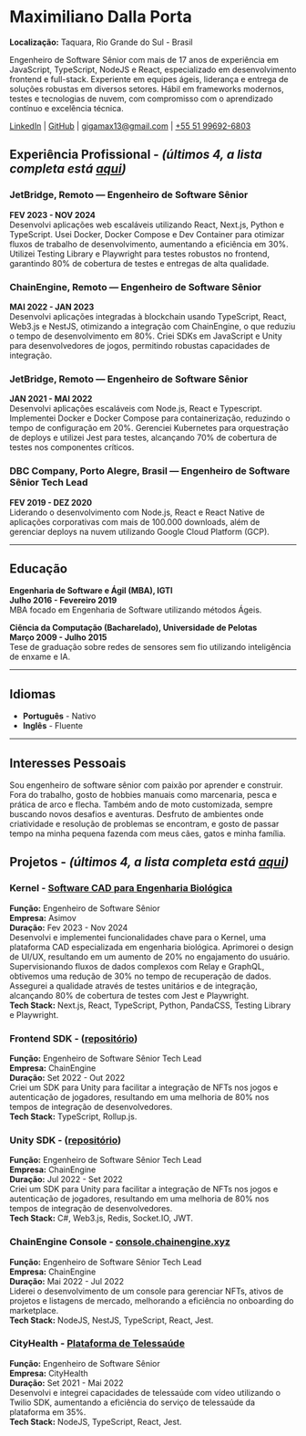 # Maximiliano Dalla Porta

**Localização:** Taquara, Rio Grande do Sul - Brasil

Engenheiro de Software Sênior com mais de 17 anos de experiência em JavaScript, TypeScript, NodeJS e React, especializado em desenvolvimento frontend e full-stack. Experiente em equipes ágeis, liderança e entrega de soluções robustas em diversos setores. Hábil em frameworks modernos, testes e tecnologias de nuvem, com compromisso com o aprendizado contínuo e excelência técnica.

<a href="https://www.linkedin.com/in/maximilianodallaporta/" target="_blank">LinkedIn</a> |
<a href="https://github.com/GigaMax13/" target="_blank">GitHub</a> |
<a href="mailto:gigamax13@gmail.com" target="_blank">gigamax13@gmail.com</a> |
<a href="https://wa.me/5551996926803" target="_blank">+55 51 99692-6803</a>

<h2>Experiência Profissional - <span><em>(últimos 4, a lista completa está <a href="https://gigamax13.github.io/pt_br/#work-experience" target="_blank">aqui</a>)</em></span></h2>

<h3>JetBridge, <span>Remoto — Engenheiro de Software Sênior</span></h3>

**FEV 2023 - NOV 2024**  
Desenvolvi aplicações web escaláveis utilizando React, Next.js, Python e TypeScript. Usei Docker, Docker Compose e Dev Container para otimizar fluxos de trabalho de desenvolvimento, aumentando a eficiência em 30%. Utilizei Testing Library e Playwright para testes robustos no frontend, garantindo 80% de cobertura de testes e entregas de alta qualidade.

<h3>ChainEngine, <span>Remoto — Engenheiro de Software Sênior</span></h3>

**MAI 2022 - JAN 2023**  
Desenvolvi aplicações integradas à blockchain usando TypeScript, React, Web3.js e NestJS, otimizando a integração com ChainEngine, o que reduziu o tempo de desenvolvimento em 80%. Criei SDKs em JavaScript e Unity para desenvolvedores de jogos, permitindo robustas capacidades de integração.

<h3>JetBridge, <span>Remoto — Engenheiro de Software Sênior</span></h3>

**JAN 2021 - MAI 2022**  
Desenvolvi aplicações escaláveis com Node.js, React e Typescript. Implementei Docker e Docker Compose para containerização, reduzindo o tempo de configuração em 20%. Gerenciei Kubernetes para orquestração de deploys e utilizei Jest para testes, alcançando 70% de cobertura de testes nos componentes críticos.

<h3>DBC Company, <span>Porto Alegre, Brasil — Engenheiro de Software Sênior Tech Lead</span></h3>

**FEV 2019 - DEZ 2020**  
Liderando o desenvolvimento com Node.js, React e React Native de aplicações corporativas com mais de 100.000 downloads, além de gerenciar deploys na nuvem utilizando Google Cloud Platform (GCP).

---

## Educação

**Engenharia de Software e Ágil (MBA), IGTI**  
**Julho 2016 - Fevereiro 2019**  
MBA focado em Engenharia de Software utilizando métodos Ágeis.

<!-- Tese de graduação: estudo de caso sobre práticas de equipes ágeis. -->

**Ciência da Computação (Bacharelado), Universidade de Pelotas**  
**Março 2009 - Julho 2015**  
Tese de graduação sobre redes de sensores sem fio utilizando inteligência de enxame e IA.

---

## Idiomas

- **Português** - Nativo
- **Inglês** - Fluente

---

## Interesses Pessoais

Sou engenheiro de software sênior com paixão por aprender e construir. Fora do trabalho, gosto de hobbies manuais como marcenaria, pesca e prática de arco e flecha. Também ando de moto customizada, sempre buscando novos desafios e aventuras. Desfruto de ambientes onde criatividade e resolução de problemas se encontram, e gosto de passar tempo na minha pequena fazenda com meus cães, gatos e minha família.

<h2>Projetos - <span><em>(últimos 4, a lista completa está <a href="https://gigamax13.github.io/pt_br/#projects" target="_blank">aqui</a>)</em></span></h2>

<h3>Kernel - <span><a href="https://www.asimov.com/kernel" target="_blank">Software CAD para Engenharia Biológica</a></span></h3>

**Função:** Engenheiro de Software Sênior  
**Empresa:** Asimov  
**Duração:** Fev 2023 - Nov 2024  
Desenvolvi e implementei funcionalidades chave para o Kernel, uma plataforma CAD especializada em engenharia biológica. Aprimorei o design de UI/UX, resultando em um aumento de 20% no engajamento do usuário. Supervisionando fluxos de dados complexos com Relay e GraphQL, obtivemos uma redução de 30% no tempo de recuperação de dados. Assegurei a qualidade através de testes unitários e de integração, alcançando 80% de cobertura de testes com Jest e Playwright.  
**Tech Stack:** Next.js, React, TypeScript, Python, PandaCSS, Testing Library e Playwright.

<h3>Frontend SDK - <span>(<a href="https://github.com/chainengine-xyz/chainengine-frontend-sdk" target="_blank">repositório</a>)</span></h3>

**Função:** Engenheiro de Software Sênior Tech Lead  
**Empresa:** ChainEngine  
**Duração:** Set 2022 - Out 2022  
Criei um SDK para Unity para facilitar a integração de NFTs nos jogos e autenticação de jogadores, resultando em uma melhoria de 80% nos tempos de integração de desenvolvedores.  
**Tech Stack:** TypeScript, Rollup.js.

<h3>Unity SDK - <span>(<a href="https://github.com/chainengine-xyz/chainengine-sdk" target="_blank">repositório</a>)</span></h3>

**Função:** Engenheiro de Software Sênior Tech Lead  
**Empresa:** ChainEngine  
**Duração:** Jul 2022 - Set 2022  
Criei um SDK para Unity para facilitar a integração de NFTs nos jogos e autenticação de jogadores, resultando em uma melhoria de 80% nos tempos de integração de desenvolvedores.  
**Tech Stack:** C#, Web3.js, Redis, Socket.IO, JWT.

<h3>ChainEngine Console - <span><a href="https://console.chainengine.xyz" target="_blank">console.chainengine.xyz</a></span></h3>

**Função:** Engenheiro de Software Sênior Tech Lead  
**Empresa:** ChainEngine  
**Duração:** Mai 2022 - Jul 2022  
Liderei o desenvolvimento de um console para gerenciar NFTs, ativos de projetos e listagens de mercado, melhorando a eficiência no onboarding do marketplace.  
**Tech Stack:** NodeJS, NestJS, TypeScript, React, Jest.

<h3>CityHealth - <span><a href="https://www.cityhealth.com" target="_blank">Plataforma de Telessaúde</a></span></h3>

**Função:** Engenheiro de Software Sênior  
**Empresa:** CityHealth  
**Duração:** Set 2021 - Mai 2022  
Desenvolvi e integrei capacidades de telessaúde com vídeo utilizando o Twilio SDK, aumentando a eficiência do serviço de telessaúde da plataforma em 35%.  
**Tech Stack:** NodeJS, TypeScript, React, Jest.
